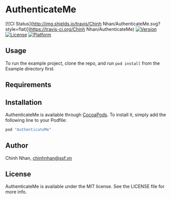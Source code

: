 # AuthenticateMe

[![CI Status](http://img.shields.io/travis/Chinh Nhan/AuthenticateMe.svg?style=flat)](https://travis-ci.org/Chinh Nhan/AuthenticateMe)
[![Version](https://img.shields.io/cocoapods/v/AuthenticateMe.svg?style=flat)](http://cocoapods.org/pods/AuthenticateMe)
[![License](https://img.shields.io/cocoapods/l/AuthenticateMe.svg?style=flat)](http://cocoapods.org/pods/AuthenticateMe)
[![Platform](https://img.shields.io/cocoapods/p/AuthenticateMe.svg?style=flat)](http://cocoapods.org/pods/AuthenticateMe)

## Usage

To run the example project, clone the repo, and run `pod install` from the Example directory first.

## Requirements

## Installation

AuthenticateMe is available through [CocoaPods](http://cocoapods.org). To install
it, simply add the following line to your Podfile:

```ruby
pod "AuthenticateMe"
```

## Author

Chinh Nhan, chinhnhan@ssf.vn

## License

AuthenticateMe is available under the MIT license. See the LICENSE file for more info.

